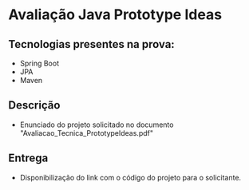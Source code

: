 # Avaliação Java Prototype Ideas

## Tecnologias presentes na prova:  

* Spring Boot
* JPA
* Maven

## Descrição

* Enunciado do projeto solicitado no documento "Avaliacao_Tecnica_PrototypeIdeas.pdf"


## Entrega
* Disponibilização do link com o código do projeto para o solicitante.
